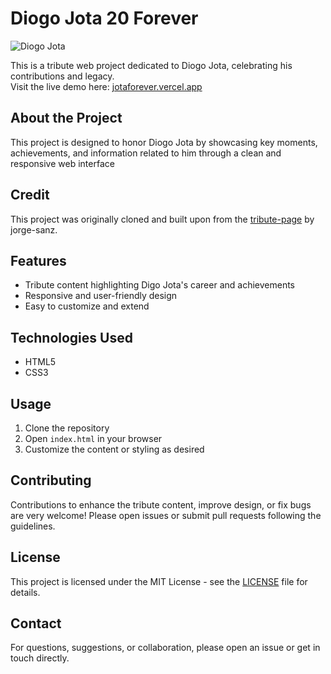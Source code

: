 # Diogo Jota 20 Forever
![Diogo Jota](https://i.postimg.cc/kMVKTsvh/Diogo-Jota.png)

This is a tribute web project dedicated to Diogo Jota, celebrating his contributions and legacy.  
Visit the live demo here: [jotaforever.vercel.app](https://jotaforever.vercel.app)

## About the Project
This project is designed to honor Diogo Jota by showcasing key moments, achievements, and information related to him through a clean and responsive web interface
## Credit
This project was originally cloned and built upon from the [tribute-page](https://github.com/jorge-sanz/tribute-page) by jorge-sanz.  




## Features
- Tribute content highlighting Digo Jota's career and achievements
- Responsive and user-friendly design
- Easy to customize and extend

## Technologies Used
- HTML5
- CSS3

## Usage
1. Clone the repository
2. Open `index.html` in your browser
3. Customize the content or styling as desired

## Contributing
Contributions to enhance the tribute content, improve design, or fix bugs are very welcome! Please open issues or submit pull requests following the guidelines.

## License
This project is licensed under the MIT License - see the [LICENSE](LICENSE) file for details.

## Contact
For questions, suggestions, or collaboration, please open an issue or get in touch directly.

